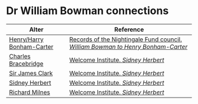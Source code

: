 # Dr William Bowman connections
| Alter  | Reference|
| ------------- |------------- |
| [Henry/Harry Bonham-Carter](https://github.com/altealo/HenryBonhamCarter/blob/master/README.md)  |[Records of the Nightingale Fund council. *William Bowman to Henry Bonham-Carter*](https://discovery.nationalarchives.gov.uk/details/r/499a45ca-e622-4c1a-914b-efd20f0a2609)|
| [Charles Bracebridge](https://github.com/altealo/CharlesBracebridge/blob/master/README.md)  |[Welcome Institute. *Sidney Herbert*](http://www.florence-nightingale-avenging-angel.co.uk/goldie/goldieitems/4_184.htm)|
| [Sir James Clark](https://github.com/altealo/SirJamesClark/blob/master/README.md)  |[Welcome Institute. *Sidney Herbert*](http://www.florence-nightingale-avenging-angel.co.uk/goldie/goldieitems/4_184.htm)|
| [Sidney Herbert](https://github.com/altealo/SidneyHerbert/blob/master/README.md)  |[Welcome Institute. *Sidney Herbert*](http://www.florence-nightingale-avenging-angel.co.uk/goldie/goldieitems/4_184.htm)|
| [Richard Milnes](https://github.com/altealo/RichardMilnes/blob/master/README.md)  |[Welcome Institute. *Sidney Herbert*](http://www.florence-nightingale-avenging-angel.co.uk/goldie/goldieitems/4_184.htm)|

